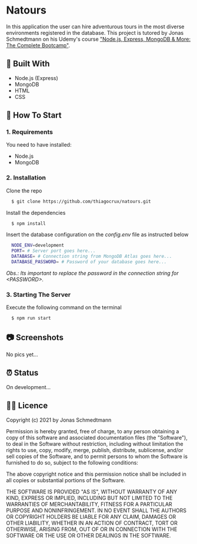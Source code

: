 # Natours

In this application the user can hire adventurous tours in the most diverse environments registered in the database. This project is tutored by Jonas Schmedtmann on his Udemy's course ["Node.js, Express, MongoDB & More: The Complete Bootcamp"](https://www.udemy.com/course/nodejs-express-mongodb-bootcamp/).

## :toolbox: Built With

- Node.js (Express)
- MongoDB
- HTML
- CSS

## :rocket: How To Start

### 1. Requirements

You need to have installed:

- Node.js
- MongoDB

### 2. Installation

Clone the repo

```sh
  $ git clone https://github.com/thiagocrux/natours.git
```

Install the dependencies

```sh
  $ npm install
```

Insert the database configuration on the _config.env_ file as instructed below

```sh
  NODE_ENV=development
  PORT= # Server port goes here...
  DATABASE= # Connection string from MongoDB Atlas goes here...
  DATABASE_PASSWORD= # Password of your database goes here...
```

_Obs.: Its important to replace the password in the connection string for \<PASSWORD>._

### 3. Starting The Server

Execute the following command on the terminal

```sh
  $ npm run start
```

## :camera: Screenshots

No pics yet...

## :alarm_clock: Status

On development...

## :pirate_flag: Licence

Copyright (c) 2021 by Jonas Schmedtmann

Permission is hereby granted, free of charge, to any person obtaining a copy of this software and associated documentation files (the "Software"), to deal in the Software without restriction, including without limitation the rights to use, copy, modify, merge, publish, distribute, sublicense, and/or sell copies of the Software, and to permit persons to whom the Software is furnished to do so, subject to the following conditions:

The above copyright notice and this permission notice shall be included in all copies or substantial portions of the Software.

THE SOFTWARE IS PROVIDED "AS IS", WITHOUT WARRANTY OF ANY KIND, EXPRESS OR IMPLIED, INCLUDING BUT NOT LIMITED TO THE WARRANTIES OF MERCHANTABILITY, FITNESS FOR A PARTICULAR PURPOSE AND NONINFRINGEMENT. IN NO EVENT SHALL THE AUTHORS OR COPYRIGHT HOLDERS BE LIABLE FOR ANY CLAIM, DAMAGES OR OTHER LIABILITY, WHETHER IN AN ACTION OF CONTRACT, TORT OR OTHERWISE, ARISING FROM, OUT OF OR IN CONNECTION WITH THE SOFTWARE OR THE USE OR OTHER DEALINGS IN THE SOFTWARE.
